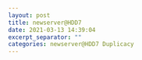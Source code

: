 ```yaml
---
layout: post
title: newserver@HDD7
date: 2021-03-13 14:39:04
excerpt_separator: ""
categories: newserver@HDD7 Duplicacy
---
```

```

```
